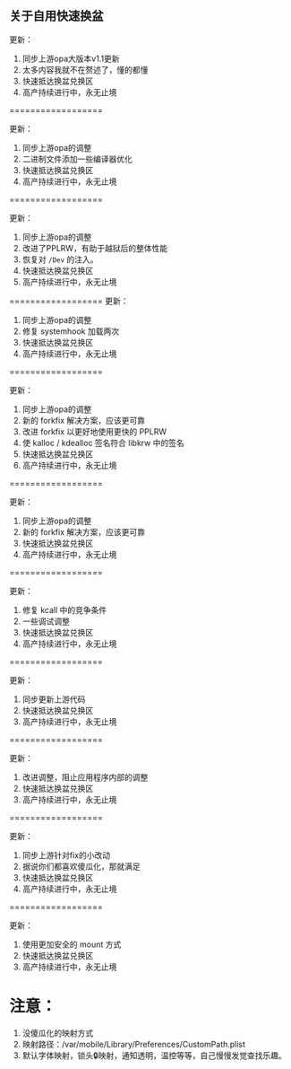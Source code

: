 ## 关于自用快速换盆
更新：
1. 同步上游opa大版本v1.1更新
2. 太多内容我就不在赘述了，懂的都懂
3. 快速抵达换盆兑换区
4. 高产持续进行中，永无止境

==================

更新：
1. 同步上游opa的调整
2. 二进制文件添加一些编译器优化
3. 快速抵达换盆兑换区
4. 高产持续进行中，永无止境

==================

更新：
1. 同步上游opa的调整
2. 改进了PPLRW，有助于越狱后的整体性能
3. 恢复对 `/Dev` 的注入。
4. 快速抵达换盆兑换区
5. 高产持续进行中，永无止境

==================
更新：
1. 同步上游opa的调整
2. 修复 systemhook 加载两次
3. 快速抵达换盆兑换区
4. 高产持续进行中，永无止境

==================

更新：
1. 同步上游opa的调整
2. 新的 forkfix 解决方案，应该更可靠
3. 改进 forkfix 以更好地使用更快的 PPLRW
4. 使 kalloc / kdealloc 签名符合 libkrw 中的签名
5. 快速抵达换盆兑换区
6. 高产持续进行中，永无止境

==================

更新：
1. 同步上游opa的调整
2. 新的 forkfix 解决方案，应该更可靠
3. 快速抵达换盆兑换区
4. 高产持续进行中，永无止境

==================

更新：
1. 修复 kcall 中的竞争条件
2. 一些调试调整
3. 快速抵达换盆兑换区
4. 高产持续进行中，永无止境

==================

更新：
1. 同步更新上游代码
2. 快速抵达换盆兑换区
3. 高产持续进行中，永无止境

==================

更新：
1. 改进调整，阻止应用程序内部的调整
2. 快速抵达换盆兑换区
3. 高产持续进行中，永无止境

==================

更新：
1. 同步上游针对fix的小改动
2. 据说你们都喜欢傻瓜化，那就满足
3. 快速抵达换盆兑换区
4. 高产持续进行中，永无止境

==================

更新：
1. 使用更加安全的 mount 方式
2. 快速抵达换盆兑换区
3. 高产持续进行中，永无止境

注意：
==================
1. 没傻瓜化的映射方式
2. 映射路径：/var/mobile/Library/Preferences/CustomPath.plist
3. 默认字体映射，锁头🔒映射，通知透明，温控等等，自己慢慢发觉查找乐趣。
